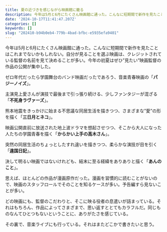 ```yaml
---
title: 夏の近づきを感じながら映画館に籠る
description: 今年は5月と6月にたくさん映画館に通った。こんなに短期間で新作を見たことはこれまでないかもしれない。自分が見ることを選ぶ映画は、クレジットされている監督の名前を見て決めることが多い。今年の初夏はぜひ”見たい”映画監督の作品の公開が集中した。
date: '2024-10-17T11:41:47.207Z'
categories: []
keywords: []
slug: "202410-b94b0eb4-779b-4bad-bfbc-e5935efa9401"
---
```

今年は5月と6月にたくさん映画館に通った。こんなに短期間で新作を見たことはこれまでないかもしれない。自分が見ることを選ぶ映画は、クレジットされている監督の名前を見て決めることが多い。今年の初夏はぜひ”見たい”映画監督の作品の公開が集中した。

ゼロ年代だったら学園舞台のバンド映画だったであろう、音楽青春映画の「**パジーノイズ**」。

主演見上愛さんが演技で最後まで引っ張り続ける、少しファンタジーが混ざる「**不死身ラヴァーズ**」。

熊本地震をきっかけに始まる不思議な同居生活を描きつつ、さまざまな”愛”の形を描く「**三日月とネコ**」。

映画公開直前に放送された地上波ドラマを想起させつつ、そこから大人になった人たちの学園青春を描く「**からかい上手の高木さん**」。

突然の同居生活のちょっとしたすれ違いを描きつつ、柔らかな演技が目を引く「**違国日記**」。

決して明るい映画ではないけれども、結末に至る経緯をありありと描く「**あんのこと**」。

思えば、ほとんどの作品が漫画原作だった。漫画を習慣的に読むことがないので、映画のスタッフロールでそのことを知るケースが多い。予告編すら見ないことが多い。

どの映画にも、監督のこだわりと、そこに映る役者の息遣いが詰まっている。それはもちろん、作品によってさまざまで、思い返すととてもカラフルだ。同じものなんてひとつもないということに、ありがたさを感じている。

その裏で、音楽ライブにも行っている。それはまたどこかで書きたいと思う。